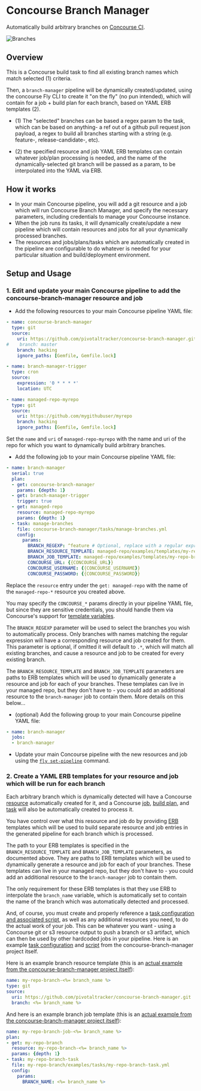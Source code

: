 # Concourse Branch Manager

Automatically build arbitrary branches on [Concourse CI](http://concourse.ci/).

![Branches](https://cdn.rawgit.com/pivotaltracker/concourse-branch-manager/master/branches.svg)

## Overview

This is a Concourse build task to find all existing branch names which match selected (1) criteria.

Then, a `branch-manager` pipeline will be dynamically created/updated,
using the concourse Fly CLI to create it "on the fly" (no pun intended),
which will contain for a job + build plan for each branch, based on
YAML ERB templates (2).

* (1) The "selected" branches can be based a regex param to the task, which can be based on
  anything- a ref out of a github pull request json payload, a regex to build all branches
  starting with a string (e.g. feature-, release-candidate-, etc).

* (2) the specified resource and job YAML ERB templates can contain whatever job/plan
  processing is needed, and the name of the dynamically-selected git branch will be passed as a param,
  to be interpolated into the YAML via ERB.

## How it works

* In your main Concourse pipeline, you will add a git resource and a job which will run
  Concourse Branch Manager, and specify the necessary parameters, including credentials
  to manage your Concourse instance.
* When the job runs its tasks, it will dynamically create/update a new pipeline which will
  contain resources and jobs for all your dynamically processed branches.
* The resources and jobs/plans/tasks which are automatically created in the pipeline
  are configurable to do whatever is needed for your particular situation and
  build/deployment environment.

## Setup and Usage

### 1. Edit and update your main Concourse pipeline to add the concourse-branch-manager resource and job

* Add the following resources to your main Concourse pipeline YAML file:

```yaml
- name: concourse-branch-manager
  type: git
  source:
    uri: https://github.com/pivotaltracker/concourse-branch-manager.git
#    branch: master
    branch: hacking
    ignore_paths: [Gemfile, Gemfile.lock]

- name: branch-manager-trigger
  type: cron
  source:
    expression: '0 * * * *'
    location: UTC

- name: managed-repo-myrepo
  type: git
  source:
    uri: https://github.com/mygithubuser/myrepo
    branch: hacking
    ignore_paths: [Gemfile, Gemfile.lock]
```

Set the `name` and `uri` of `managed-repo-myrepo` with the name and uri of the
repo for which you want to dynamically build arbitrary branches.

* Add the following job to your main Concourse pipeline YAML file:

```yaml
- name: branch-manager
  serial: true
  plan:
  - get: concourse-branch-manager
    params: {depth: 1}
  - get: branch-manager-trigger
    trigger: true
  - get: managed-repo
    resource: managed-repo-myrepo
    params: {depth: 1}
  - task: manage-branches
    file: concourse-branch-manager/tasks/manage-branches.yml
    config:
      params:
        BRANCH_REGEXP: ^feature # Optional, replace with a regular expression matching the branches you wish to build
        BRANCH_RESOURCE_TEMPLATE: managed-repo/examples/templates/my-repo-branch-resource-template.yml.erb
        BRANCH_JOB_TEMPLATE: managed-repo/examples/templates/my-repo-branch-job-template.yml.erb
        CONCOURSE_URL: {{CONCOURSE_URL}}
        CONCOURSE_USERNAME: {{CONCOURSE_USERNAME}}
        CONCOURSE_PASSWORD: {{CONCOURSE_PASSWORD}}
```

Replace the `resource` entry under the `get: managed-repo` with the name of the `managed-repo-*`
resource you created above.

You may specify the `CONCOURSE_*` params directly in your pipeline YAML file, but
since they are sensitive credentials, you should handle them via Concourse's
support for [template variables](http://concourse.ci/fly-cli.html#parameters).

The `BRANCH_REGEXP` parameter will be used to select the branches you wish to
automatically process.  Only branches with names matching the regular expression will have
a corresponding resource and job created for them.  This parameter is optional,
if omitted it will default to `.*`, which will match all existing branches,
and cause a resource and job to be created for every existing branch.

The `BRANCH_RESOURCE_TEMPLATE` and `BRANCH_JOB_TEMPLATE` parameters are paths
to ERB templates which will be used to dynamically generate a resource and
job for each of your branches.  These templates can
live in your managed repo, but they don't have to - you could add an additional
resource to the `branch-manager` job to contain them.  More details on this below...

* (optional) Add the following group to your main Concourse pipeline YAML file:

```yaml
- name: branch-manager
  jobs:
  - branch-manager

```

* Update your main Concourse pipeline with the new resources and job
  using the [`fly set-pipeline`](http://concourse.ci/fly-cli.html#fly-set-pipeline)
  command.

### 2. Create a YAML ERB templates for your resource and job which will be run for each branch

Each arbitrary branch which is dynamically detected will have a Concourse
[resource]() automatically created for it, and a Concourse
[job](http://concourse.ci/configuring-jobs.html), [build plan](http://concourse.ci/build-plans.html),
and [task](http://concourse.ci/task-step.html) will also be automatically created to process it.

You have control over what this resource and job do by providing
[ERB](http://apidock.com/ruby/ERB) templates which will be used to build
separate resource and job entries in the generated pipeline for each branch
which is processed.

The path to your ERB templates is specified in the `BRANCH_RESOURCE_TEMPLATE` and
`BRANCH_JOB_TEMPLATE` parameters, as documented above.  They are paths
to ERB templates which will be used to dynamically generate a resource and
job for each of your branches. These templates can
live in your managed repo, but they don't have to - you could add an additional
resource to the `branch-manager` job to contain them.

The only requirement for these ERB templates is that they use ERB to interpolate
the `branch_name` variable, which is automatically set to contain the
name of the branch which was automatically detected and processed.

And, of course, you must create and properly reference a
[task configuration and associated script](http://concourse.ci/running-tasks.html#configuring-tasks),
as well as any additional resources you need,
to do the actual work of your job.  This can be whatever you want - using a
Concourse git or s3 resource output to push a branch or s3 artifact, which
can then be used by other hardcoded jobs in your pipeline. Here is an example
[task configuration](https://github.com/pivotaltracker/concourse-branch-manager/blob/master/examples/tasks/my-repo-branch-task.yml) and
[script](https://github.com/pivotaltracker/concourse-branch-manager/blob/master/examples/tasks/my-repo-branch-task-script)
from the concourse-branch-manager project itself.

Here is an example branch resource template (this is an
[actual example from the concourse-branch-manager project itself](https://github.com/pivotaltracker/concourse-branch-manager/blob/master/examples/templates/my-repo-branch-resource-template.yml.erb)):

```yaml
name: my-repo-branch-<%= branch_name %>
type: git
source:
  uri: https://github.com/pivotaltracker/concourse-branch-manager.git
  branch: <%= branch_name %>
```

And here is an example branch job template (this is an
[actual example from the concourse-branch-manager project itself](https://github.com/pivotaltracker/concourse-branch-manager/blob/master/examples/templates/my-repo-branch-job-template.yml.erb)):

```yaml
name: my-repo-branch-job-<%= branch_name %>
plan:
- get: my-repo-branch
  resource: my-repo-branch-<%= branch_name %>
  params: {depth: 1}
- task: my-repo-branch-task
  file: my-repo-branch/examples/tasks/my-repo-branch-task.yml
  config:
    params:
      BRANCH_NAME: <%= branch_name %>
```
